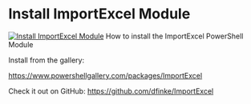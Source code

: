 # Install ImportExcel Module

[![Install ImportExcel Module](https://i2.ytimg.com/vi/YyAEsZG21ao/hqdefault.jpg "Install ImportExcel Module")](https://www.youtube.com/watch?v=YyAEsZG21ao)
How to install the ImportExcel PowerShell Module

Install from the gallery: 

https://www.powershellgallery.com/packages/ImportExcel

Check it out on GitHub:
https://github.com/dfinke/ImportExcel


